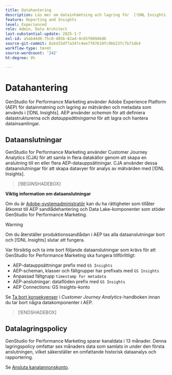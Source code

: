 ```yaml
---
title: Datahantering
description: Läs mer om datainhämtning och lagring för  [!DNL Insights] i GenStudio for Performance Marketing.
feature: Reporting and Insights
level: Experienced
role: Admin, Data Architect
last-substantial-update: 2025-1-7
exl-id: a5ab44d6-75c0-405b-82ad-9c65f6094bd6
source-git-commit: 8a5d15df7a347c4ee7767610fc9bb23fc7b71db4
workflow-type: tm+mt
source-wordcount: '242'
ht-degree: 0%

---
```


# Datahantering

GenStudio for Performance Marketing använder Adobe Experience Platform (AEP) för datainmatning och lagring av mätvärden och metadata som används i [!DNL Insights]. AEP använder _scheman_ för att definiera datastrukturerna och _datauppsättningarna_ för att lagra och hantera datainsamlingar.

## Dataanslutningar

GenStudio for Performance Marketing använder Customer Journey Analytics (CJA) för att samla in flera datakällor genom att skapa en anslutning till en eller flera AEP-datauppsättningar. CJA använder dessa dataanslutningar för att skapa datavyer för analys av mätvärden med [!DNL Insights].

>[!BEGINSHADEBOX]

**Viktig information om dataanslutningar**

Om du är [Adobe-systemadministratör](/help/user-guide/user-roles.md#adobe-system-administrator-vs-genstudio-system-manager) kan du ha rättigheter som tillåter åtkomst till AEP sandlådehantering och Data Lake-komponenter som stöder GenStudio for Performance Marketing.

>[!WARNING]
>
>Om du återställer produktionssandlådan i AEP tas alla dataanslutningar bort och [!DNL Insights] slutar att fungera.

Var försiktig och ta inte bort följande dataanslutningar som krävs för att GenStudio for Performance Marketing ska fungera tillförlitligt:

- AEP-datauppsättningar prefix med `GS Insights`
- AEP-scheman, klasser och fältgrupper har prefixats med `GS Insights`
- Anpassad fältgrupp `timestamp for metadata`
- AEP-anslutningar: dataflöden prefix med `GS Insights`
- AEP Connections: GS Insights-konto

Se [Ta bort konsekvenser](https://experienceleague.adobe.com/en/docs/analytics-platform/using/technotes/deletion) i _Customer Journey Analytics_-handboken innan du tar bort några datakomponenter i AEP.

>[!ENDSHADEBOX]

## Datalagringspolicy

GenStudio for Performance Marketing sparar kanaldata i 13 månader. Denna lagringspolicy omfattar sex månaders data som samlats in under den första anslutningen, vilket säkerställer en omfattande historisk dataanalys och rapportering.

Se [Ansluta kanalannonskonto](/help/user-guide/insights/connect-channel.md).
